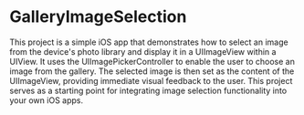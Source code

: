 # GalleryImageSelection

This project is a simple iOS app that demonstrates how to select an image from the device's photo library and display it in a UIImageView within a UIView. It uses the UIImagePickerController to enable the user to choose an image from the gallery. The selected image is then set as the content of the UIImageView, providing immediate visual feedback to the user. This project serves as a starting point for integrating image selection functionality into your own iOS apps.
